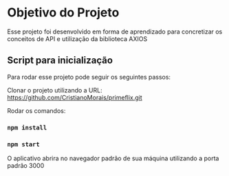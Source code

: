 # Objetivo do Projeto

Esse projeto foi desenvolvido em forma de aprendizado para concretizar os conceitos de API e utilização da biblioteca AXIOS  

## Script para inicialização

Para rodar esse projeto pode seguir os seguintes passos:

Clonar o projeto utilizando a URL: https://github.com/CristianoMorais/primeflix.git

Rodar os comandos:

### `npm install`
### `npm start`

O aplicativo abrira no navegador padrão de sua máquina utilizando a porta padrão 3000
